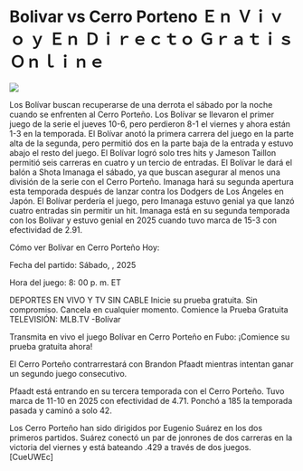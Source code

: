 # Bolivar vs Cerro Porteno Ｅｎ Ｖｉｖｏ ｙ Ｅｎ Ｄｉｒｅｃｔｏ Ｇｒａｔｉｓ Ｏｎｌｉｎｅ  
  
  
[![](https://i.imgur.com/qSNzIqt.png)](https://movie.rssnews.media/fkztlIaMs.php)  
  
Los Bolívar buscan recuperarse de una derrota el sábado por la noche cuando se enfrenten al Cerro Porteño. Los Bolívar se llevaron el primer juego de la serie el jueves 10-6, pero perdieron 8-1 el viernes y ahora están 1-3 en la temporada. El Bolívar anotó la primera carrera del juego en la parte alta de la segunda, pero permitió dos en la parte baja de la entrada y estuvo abajo el resto del juego. El Bolívar logró solo tres hits y Jameson Taillon permitió seis carreras en cuatro y un tercio de entradas. El Bolívar le dará el balón a Shota Imanaga el sábado, ya que buscan asegurar al menos una división de la serie con el Cerro Porteño. Imanaga hará su segunda apertura esta temporada después de lanzar contra los Dodgers de Los Ángeles en Japón. El Bolívar perdería el juego, pero Imanaga estuvo genial ya que lanzó cuatro entradas sin permitir un hit. Imanaga está en su segunda temporada con los Bolívar y estuvo genial en 2025 cuando tuvo marca de 15-3 con efectividad de 2.91.

Cómo ver Bolívar en Cerro Porteño Hoy:

Fecha del partido: Sábado, , 2025

Hora del juego: 8: 00 p. m. ET

DEPORTES EN VIVO Y TV SIN CABLE
Inicie su prueba gratuita. Sin compromiso. Cancela en cualquier momento.
Comience la Prueba Gratuita
TELEVISIÓN: MLB.TV -Bolívar

Transmita en vivo el juego Bolívar en Cerro Porteño en Fubo: ¡Comience su prueba gratuita ahora! 

El Cerro Porteño contrarrestará con Brandon Pfaadt mientras intentan ganar un segundo juego consecutivo.

Pfaadt está entrando en su tercera temporada con el Cerro Porteño. Tuvo marca de 11-10 en 2025 con efectividad de 4.71. Ponchó a 185 la temporada pasada y caminó a solo 42.

Los Cerro Porteño han sido dirigidos por Eugenio Suárez en los dos primeros partidos. Suárez conectó un par de jonrones de dos carreras en la victoria del viernes y está bateando .429 a través de dos juegos. [CueUWEc]